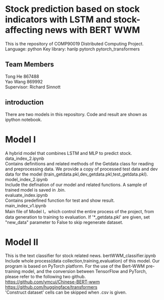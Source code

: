 # Stock prediction based on stock indicators with LSTM and stock-affecting news with BERT WWM
This is the repository of COMP90019 Distributed Computing Project.  
Language: python
Key library:
hanlp
pytorch
pytorch_transformers



## Team Members
Tong He		  867488  
Yao Wang		869992  
Supervisor: Richard Sinnott

## introduction
There are two models in this repository. Code and result are shown as ipython notebook.
# Model I
A hybrid model that combines LSTM and MLP to predict stock.  
data_index_2.ipynb  
Contains definitions and related methods of the Getdata class for reading and preprocessing data. We provide a copy of processed test data and dev data for the model (train_getdata.pkl,dev_getdata.pkl,test_getdata.pkl).  
model_index_2.ipynb  
Include the defination of our model and related functions. A sample of trained model is saved in .bin.  
evaluate_index.ipynb  
Contains predefined function for test and show result.  
main_index_v1.ipynb  
Main file of Model I，which control the entire process of the project, from data generation to training to evaluation.
If '*_getdata.pkl' are given, set "new_data" parameter to False to skip regenerate dataset.

# Model II  
This is the text classifier for stock related news.
bertWWM_classifier.ipynb  
Include whole process(data collection,training,evaluation) of this model. Our program is based on PyTorch platform. For the use of the Bert-WWM pre-training model, and the conversion between TensorFlow and PyTorch, please refer to the following two github.  
https://github.com/ymcui/Chinese-BERT-wwm  
https://github.com/huggingface/transformers  
'Construct dataset' cells can be skipped when .csv is given.
